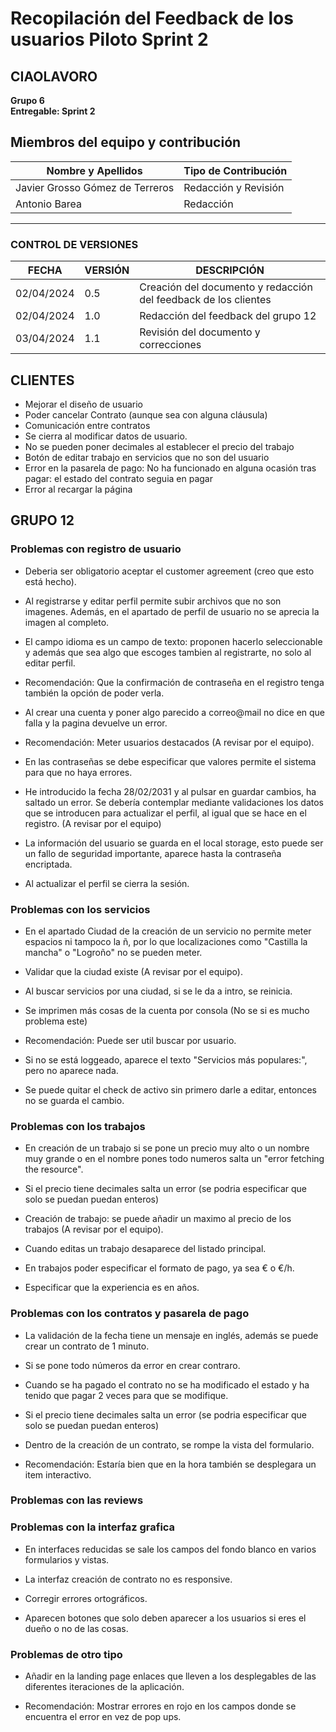 # Recopilación del Feedback de los usuarios Piloto Sprint 2

## CIAOLAVORO
**Grupo 6**
<br>
**Entregable: Sprint 2**

## Miembros del equipo y contribución

| Nombre y Apellidos | Tipo de Contribución |
|---------------------|-----------------------|
| Javier Grosso Gómez de Terreros     |    Redacción  y Revisión   |
| Antonio  Barea                      |    Redacción     |

---

### CONTROL DE VERSIONES
| FECHA      | VERSIÓN | DESCRIPCIÓN                                    |
|------------|---------|------------------------------------------------|
| 02/04/2024 | 0.5     | Creación del documento y redacción del feedback de los clientes                     |
| 02/04/2024 | 1.0     | Redacción del feedback del grupo 12                    |
| 03/04/2024 | 1.1     | Revisión del documento y correcciones                    |

## CLIENTES
- Mejorar el diseño de usuario
- Poder cancelar Contrato (aunque sea con alguna cláusula)
- Comunicación entre contratos
- Se cierra al modificar datos de usuario.
- No se pueden poner decimales al establecer el precio del trabajo
- Botón de editar trabajo en servicios que no son del usuario
- Error en la pasarela de pago: No ha funcionado en alguna ocasión tras pagar: el estado del contrato seguia en pagar
- Error al recargar la página

## GRUPO 12

### Problemas con registro de usuario

- Deberia ser obligatorio aceptar el customer agreement (creo que esto está hecho).

- Al registrarse y editar perfil permite subir archivos que no son imagenes. Además, en el apartado de perfil de usuario no se aprecia la imagen al completo. 

- El campo idioma es un campo de texto: proponen hacerlo seleccionable y además que sea algo que escoges tambien al registrarte, no solo al editar perfil.

- Recomendación: Que la confirmación de contraseña en el registro tenga también la opción de poder verla.

- Al crear una cuenta y poner algo parecido a correo@mail no dice en que falla y la pagina devuelve un error.

- Recomendación: Meter usuarios destacados (A revisar por el equipo).

- En las contraseñas se debe especificar que valores permite el sistema para que no haya errores.

- He introducido la fecha 28/02/2031 y al pulsar en guardar cambios, ha saltado un error. Se debería contemplar mediante validaciones los datos que se introducen para actualizar el perfil, al igual que se hace en el registro. (A revisar por el equipo)

- La información del usuario se guarda en el local storage, esto puede ser un fallo de seguridad importante, aparece hasta la contraseña encriptada.

- Al actualizar el perfil se cierra la sesión.


### Problemas con los servicios

- En el apartado Ciudad de la creación de un servicio no permite meter espacios ni tampoco la ñ, por lo que localizaciones como "Castilla la mancha" o "Logroño" no se pueden meter.

- Validar que la ciudad existe (A revisar por el equipo).

- Al buscar servicios por una ciudad, si se le da a intro, se reinicia.

- Se imprimen más cosas de la cuenta por consola (No se si es mucho problema este)

- Recomendación: Puede ser util buscar por usuario.

- Si no se está loggeado, aparece el texto "Servicios más populares:", pero no aparece nada.

- Se puede quitar el check de activo sin primero darle a editar, entonces no se guarda el cambio.





###  Problemas con los trabajos

- En creación de un trabajo si se pone un precio muy alto  o un nombre muy grande o en el nombre pones todo numeros salta un "error fetching the resource".

- Si el precio tiene decimales salta un error (se podria especificar que solo se puedan puedan enteros)

- Creación de trabajo: se puede añadir un maximo al precio de los trabajos (A revisar por el equipo).

- Cuando editas un trabajo desaparece del listado principal.

- En trabajos poder especificar el formato de pago, ya sea € o €/h.

- Especificar que la experiencia es en años.






###  Problemas con los contratos y pasarela de pago

- La validación de la fecha tiene un mensaje en inglés, además se puede crear un contrato de 1 minuto.

- Si se pone todo números da error en crear contraro.

- Cuando se ha pagado el contrato no se ha modificado el estado y ha tenido que pagar 2 veces para que se modifique.

- Si el precio tiene decimales salta un error (se podria especificar que solo se puedan puedan enteros)

- Dentro de la creación de un contrato, se rompe la vista del formulario.

- Recomendación: Estaría bien que en la hora también se desplegara un item interactivo.




###  Problemas con las reviews







### Problemas con la interfaz grafica

- En interfaces reducidas se sale los campos del fondo blanco en varios formularios y vistas.

- La interfaz creación de contrato no es responsive.

- Corregir errores ortográficos.

- Aparecen botones que solo deben aparecer a los usuarios si eres el dueño o no de las cosas.


###  Problemas de otro tipo

- Añadir en la landing page enlaces que lleven a los desplegables de las diferentes iteraciones de la aplicación.

- Recomendación: Mostrar errores en rojo en los campos donde se encuentra el error en vez de pop ups.